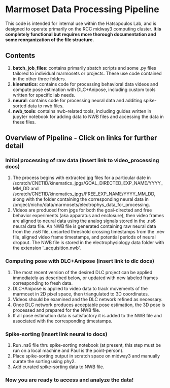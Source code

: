 # Marmoset Data Processing Pipeline

This code is intended for internal use within the Hatsopoulos Lab, and is designed to operate primarily on the RCC midway3 computing cluster. **It is completely functional but requires more thorough documentation and some reorganization of the file structure.** 

## Contents
  1. **batch_job_files**: contains primarily sbatch scripts and some .py files tailored to individual marmosets or projects. These use code contained in the other three folders.
  2. **kinematics**:      contains code for processing behavioral data videos and compute pose estimation with DLC+Anipose, including custom tools written for specific lab needs.
  3. **neural**:          contains code for processing neural data and additing spike-sorted data to nwb files.
  4. **nwb_tools**:       contains nwb-related tools, including guides written in jupyter notebook for adding data to NWB files and accessing the data in these files.

## Overview of Pipeline - Click on links for further detail
### Initial processing of raw data (insert link to video_processing docs)
  1. The process begins with extracted jpg files for a particular date in /scratch/CNETID/kinematics_jpgs/GOAL_DIRECTED_EXP_NAME/YYYY_MM_DD and /scratch/CNETID/kinematics_jpgs/FREE_EXP_NAME/YYYY_MM_DD, along with the folder containing the corresponding neural data in /project/nicho/data/marmosets/electrophys_data_for_processing.
  2. Videos are produced from jpgs for both the goal-directed and free behavior experiments (aka apparatus and enclosure), then video frames are aligned to neural data using the analog signals stored in the .ns6 neural data file. An NWB file is generated containing raw neural data from the .ns6 file, unsorted threshold crossing timestamps from the .nev file, aligned video frame timestamps, and potential periods of neural dropout. The NWB file is stored in the electrophysiology data folder with the extension '_acquisition.nwb'.

### Computing pose with DLC+Anipose (insert link to dlc docs)
  1. The most recent version of the desired DLC project can be applied immediately as described below, or updated with new labeled frames corresponding to fresh data.
  2. DLC+Anipose is applied to video data to track movements of the marmoset in 2D pixel space, then triangulated to 3D coordinates.
  3. Videos should be examined and the DLC network refined as necessary.
  4. Once DLC network produces acceptable pose estimation, the 3D pose is processed and prepared for the NWB file.
  5. If all pose estimation data is satisfactory it is added to the NWB file and associated with the corresponding timestamps.

### Spike-sorting (insert link neural to  docs)
  1. Run .ns6 file thru spike-sorting notebook (at present, this step must be run on a local machine and Paul is the point-person).
  2. Place spike-sorting output in scratch space on midway3 and manually curate the sorting using phy2.
  3. Add curated spike-sorting data to NWB file.

### Now you are ready to access and analyze the data!
